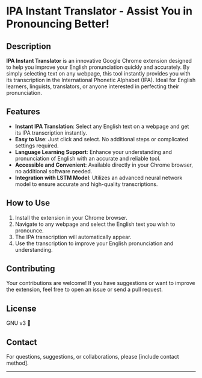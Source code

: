 # IPA Instant Translator - Assist You in Pronouncing Better!

## Description
**IPA Instant Translator** is an innovative Google Chrome extension designed to help you improve your English pronunciation quickly and accurately. By simply selecting text on any webpage, this tool instantly provides you with its transcription in the International Phonetic Alphabet (IPA). Ideal for English learners, linguists, translators, or anyone interested in perfecting their pronunciation.

## Features
- **Instant IPA Translation**: Select any English text on a webpage and get its IPA transcription instantly.
- **Easy to Use**: Just click and select. No additional steps or complicated settings required.
- **Language Learning Support**: Enhance your understanding and pronunciation of English with an accurate and reliable tool.
- **Accessible and Convenient**: Available directly in your Chrome browser, no additional software needed.
- **Integration with LSTM Model**: Utilizes an advanced neural network model to ensure accurate and high-quality transcriptions.

## How to Use
1. Install the extension in your Chrome browser.
2. Navigate to any webpage and select the English text you wish to pronounce.
3. The IPA transcription will automatically appear.
4. Use the transcription to improve your English pronunciation and understanding.

## Contributing
Your contributions are welcome! If you have suggestions or want to improve the extension, feel free to open an issue or send a pull request.

## License
GNU v3 🥰

## Contact
For questions, suggestions, or collaborations, please [include contact method].

---
